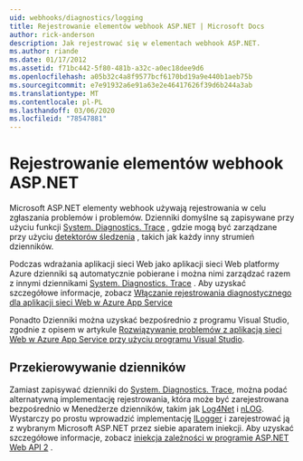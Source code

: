 ```yaml
---
uid: webhooks/diagnostics/logging
title: Rejestrowanie elementów webhook ASP.NET | Microsoft Docs
author: rick-anderson
description: Jak rejestrować się w elementach webhook ASP.NET.
ms.author: riande
ms.date: 01/17/2012
ms.assetid: f71bc442-5f80-481b-a32c-a0ec18dee9d6
ms.openlocfilehash: a05b32c4a8f9577bcf6170bd19a9e440b1aeb75b
ms.sourcegitcommit: e7e91932a6e91a63e2e46417626f39d6b244a3ab
ms.translationtype: MT
ms.contentlocale: pl-PL
ms.lasthandoff: 03/06/2020
ms.locfileid: "78547881"
---
```

# <a name="aspnet-webhooks-logging"></a>Rejestrowanie elementów webhook ASP.NET

Microsoft ASP.NET elementy webhook używają rejestrowania w celu zgłaszania problemów i problemów. Dzienniki domyślne są zapisywane przy użyciu funkcji [System. Diagnostics. Trace](https://msdn.microsoft.com/library/system.diagnostics.trace) , gdzie mogą być zarządzane przy użyciu [detektorów śledzenia](https://msdn.microsoft.com/library/system.diagnostics.tracelistener.aspx) , takich jak każdy inny strumień dzienników.

Podczas wdrażania aplikacji sieci Web jako aplikacji sieci Web platformy Azure dzienniki są automatycznie pobierane i można nimi zarządzać razem z innymi dziennikami [System. Diagnostics. Trace](https://msdn.microsoft.com/library/system.diagnostics.trace) . Aby uzyskać szczegółowe informacje, zobacz [Włączanie rejestrowania diagnostycznego dla aplikacji sieci Web w Azure App Service](https://azure.microsoft.com/documentation/articles/web-sites-enable-diagnostic-log/)

Ponadto Dzienniki można uzyskać bezpośrednio z programu Visual Studio, zgodnie z opisem w artykule [Rozwiązywanie problemów z aplikacją sieci Web w Azure App Service przy użyciu programu Visual Studio](https://azure.microsoft.com/documentation/articles/web-sites-dotnet-troubleshoot-visual-studio/#webserverlogs).

## <a name="redirecting-logs"></a>Przekierowywanie dzienników

Zamiast zapisywać dzienniki do [System. Diagnostics. Trace](https://msdn.microsoft.com/library/system.diagnostics.trace), można podać alternatywną implementację rejestrowania, która może być zarejestrowana bezpośrednio w Menedżerze dzienników, takim jak [Log4Net](http://logging.apache.org/log4net/) i [nLOG](http://nlog-project.org/). Wystarczy po prostu wprowadzić implementację [ILogger](https://github.com/aspnet/AspNetWebHooks/blob/master/src/Microsoft.AspNet.WebHooks.Common/Diagnostics/ILogger.cs) i zarejestrować ją z wybranym Microsoft ASP.NET przez siebie aparatem iniekcji. Aby uzyskać szczegółowe informacje, zobacz [iniekcja zależności w programie ASP.NET Web API 2](https://www.asp.net/web-api/overview/advanced/dependency-injection) .
